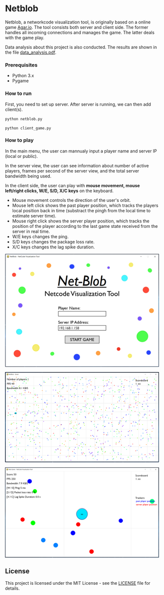# Netblob

Netblob, a networkcode visualization tool, is originally based on a online game [Agar.io](https://agar.io). The tool consists both server and client side. The former handles all incoming connections and manages the game. The latter deals with the game play. 

Data analysis about this project is also conducted. The results are shown in the file [data_analysis.pdf](data_analysis.pdf).

### Prerequisites

* Python 3.x
* Pygame

### How to run

 First, you need to set up server. After server is running, we can then add client(s).

```
python netblob.py
```


```
python client_game.py
```

### How to play


In the main menu, the user can mannualy input a player name and server IP (local or public).

In the server view, the user can see information about number of active players, frames per second of the server view, and the total server bandwidth being used.

In the client side, the user can play with **mouse movement, mouse left/right clicks, W/E, S/D, X/C keys** on the keyboard. 
* Mouse movement controls the direction of the user's orbit.
* Mouse left click shows the past player position, which tracks the players local position back in time (substract the pingh from the local time to estimate server time).
* Mouse right click shows the server player position, which tracks the position of the player according to the last game state received from the server in real time.
* W/E keys changes the ping.
* S/D keys changes the package loss rate.
* X/C keys changes the lag spike duration.

![Game Menu](screenshot_game_menu.png)

![Server View](screenshot_server_view.png)

![Client View](screenshot_client_view.png)

## License

This project is licensed under the MIT License - see the [LICENSE](LICENSE) file for details.
